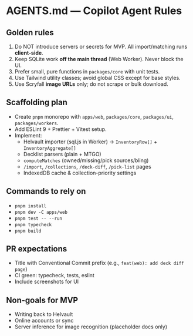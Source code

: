 # AGENTS.md — Copilot Agent Rules

## Golden rules
1. Do NOT introduce servers or secrets for MVP. All import/matching runs **client-side**.
2. Keep SQLite work **off the main thread** (Web Worker). Never block the UI.
3. Prefer small, pure functions in `packages/core` with unit tests.
4. Use Tailwind utility classes; avoid global CSS except for base styles.
5. Use Scryfall **image URLs** only; do not scrape or bulk download.

## Scaffolding plan
- Create `pnpm` monorepo with `apps/web`, `packages/core`, `packages/ui`, `packages/workers`.
- Add ESLint 9 + Prettier + Vitest setup.
- Implement:
  - Helvault importer (sql.js in Worker) → `InventoryRow[]` + `InventoryAggregate[]`
  - Decklist parsers (plain + MTGO)
  - `computeMatches` (owned/missing/pick sources/bling)
  - `/import`, `/collections`, `/deck-diff`, `/pick-list` pages
  - IndexedDB cache & collection-priority settings

## Commands to rely on
- `pnpm install`
- `pnpm dev -C apps/web`
- `pnpm test -- --run`
- `pnpm typecheck`
- `pnpm build`

## PR expectations
- Title with Conventional Commit prefix (e.g., `feat(web): add deck diff page`)
- CI green: typecheck, tests, eslint
- Include screenshots for UI

## Non-goals for MVP
- Writing back to Helvault
- Online accounts or sync
- Server inference for image recognition (placeholder docs only)
